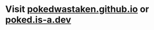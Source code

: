 # Visit [pokedwastaken.github.io](https://pokedwastaken.github.io/) or [poked.is-a.dev](https://poked.is-a.dev/)
